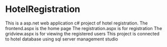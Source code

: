 # HotelRegistration
This is a asp.net web application c# project of hotel registration.
The frontend.aspx is the home page
The registration.aspx is for registration
The gridview.aspx is for viewing the registered users
This project is connected to  hotel database using sql server management studio

